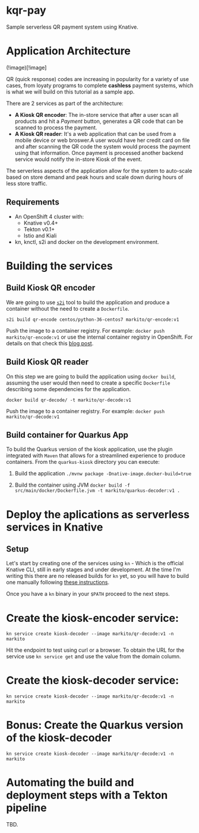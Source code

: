 # kqr-pay
Sample serverless QR payment system using Knative.

# Application Architecture

(!image)[!image]

QR (quick response) codes are increasing in popularity for a variety of use cases, from loyaty programs to complete **cashless** payment systems, which is what we will build on this tutorial as a sample app.

There are 2 services as part of the architecture:

- **A Kiosk QR encoder**: The in-store service that after a user scan all products and hit a *Payment* button, generates a QR code that can be scanned to process the payment.
- **A Kiosk QR reader**: It's a web application that can be used from a mobile device or web broswer.A user would have her credit card on file and after scanning the QR code the system would process the payment using that information. Once payment is processed another backend service would notify the in-store Kiosk of the event. 

The serverless aspects of the application allow for the system to auto-scale based on store demand and peak hours and scale down during hours of less store traffic.

## Requirements

- An OpenShift 4 cluster with:
    - Knative v0.4+ 
    - Tekton v0.1+
    - Istio and Kiali 
- kn, knctl, s2i and docker on the development environment.

# Building the services

## Build Kiosk QR encoder

We are going to use [`s2i`](https://github.com/openshift/source-to-image) tool to build the application and produce a container without the need to create a `Dockerfile`. 

`s2i build qr-encode centos/python-36-centos7 markito/qr-encode:v1`

Push the image to a container registry. For example: `docker push markito/qr-encode:v1` or use the internal container registry in OpenShift. For details on that check this [blog post](https://blog.openshift.com/getting-started-docker-registry/). 

## Build Kiosk QR reader 

On this step we are going to build the application using `docker build`, assuming the user would then need to create a specific `Dockerfile` describing some dependencies for the application.

`docker build qr-decode/ -t markito/qr-decode:v1`

Push the image to a container registry. For example: `docker push markito/qr-decode:v1`

## Build container for Quarkus App 

To build the Quarkus version of the kiosk application, use the plugin integrated with `Maven` that allows for a streamlined experience to produce containers.  From the `quarkus-kiosk` directory you can execute:

1. Build the application
`./mvnw package -Dnative-image.docker-build=true`

2. Build the container using JVM
`docker build -f src/main/docker/Dockerfile.jvm -t markito/quarkus-decoder:v1 .`

# Deploy the aplications as serverless services in Knative

## Setup 
Let's start by creating one of the services using `kn` - Which is the official Knative CLI, still in early stages and under development. At the time I'm writing this there are no released builds for `kn` yet, so you will have to build one manually following [these instructions](https://github.com/knative/client/blob/master/DEVELOPMENT.md#building-knative-client). 

Once you have a `kn` binary in your `$PATH` proceed to the next steps. 


# Create the kiosk-encoder service:

`kn service create kiosk-decoder --image markito/qr-decode:v1 -n markito`

Hit the endpoint to test using curl or a browser. To obtain the URL for the service use `kn service get` and use the value from the domain column. 

# Create the kiosk-decoder service: 

`kn service create kiosk-decoder --image markito/qr-decode:v1 -n markito`

# Bonus: Create the Quarkus version of the kiosk-decoder

`kn service create kiosk-decoder --image markito/qr-decode:v1 -n markito`



# Automating the build and deployment steps with a Tekton pipeline 

TBD.